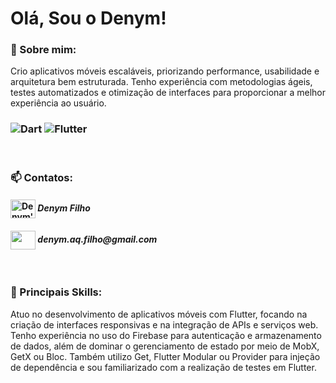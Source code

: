 # Olá, Sou o Denym!

### 👤 Sobre mim:
<p>Crio aplicativos móveis escaláveis, priorizando performance, usabilidade e arquitetura bem estruturada. Tenho experiência com metodologias ágeis, testes automatizados e otimização de interfaces para proporcionar a
melhor experiência ao usuário.<p/>

### <img src="https://img.shields.io/badge/Dart-0175C2?style=for-the-badge&logo=dart&logoColor=white" alt="Dart" /></a> <img src="https://img.shields.io/badge/Flutter-02569B?style=for-the-badge&logo=flutter&logoColor=white" alt="Flutter" /></a>

<br>


### 📫 Contatos:

#### [<img align="center" height="30" width="40" src="https://raw.githubusercontent.com/rahuldkjain/github-profile-readme-generator/master/src/images/icons/Social/linked-in-alt.svg" alt="Denym's LinkedIn"></img>](https://www.linkedin.com/in/denym-filho-b546501a9/) _Denym Filho_

#### <a href="mailto: denym.aq.filho@gmail.com"><img align="center" height="30" width="40" src="https://github.com/viniciusNoleto/viniciusNoleto/assets/85528669/85103727-51ba-4c9a-b459-10cb3e0a08e8"></img></a> _denym.aq.filho@gmail.com_

<br>

### 🧠 Principais Skills:

<p>Atuo no desenvolvimento de aplicativos móveis com Flutter, focando na criação de interfaces responsivas e na integração de APIs e serviços web. Tenho experiência no uso do Firebase para autenticação e armazenamento de dados, além de dominar o gerenciamento de estado por meio de MobX, GetX ou Bloc. Também utilizo Get, Flutter Modular ou Provider para injeção de dependência e sou familiarizado com a realização de testes em Flutter.</p>
